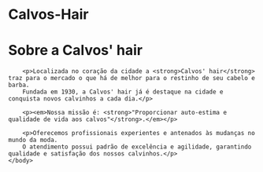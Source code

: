 # Calvos-Hair
<!DOCTYPE html>
<html lang="pt-br">
    <head>
        <meta charset="UTF-8">
        <title>Calvos' hair</title>
    </head>
    <body>
        <h1>Sobre a Calvos' hair</h1>

        <p>Localizada no coração da cidade a <strong>Calvos' hair</strong> traz para o mercado o que há de melhor para o restinho de seu cabelo e barba. 
        Fundada em 1930, a Calvos' hair já é destaque na cidade e conquista novos calvinhos a cada dia.</p>

        <p><em>Nossa missão é: <strong>"Proporcionar auto-estima e qualidade de vida aos calvos"</strong>.</em></p>

        <p>Oferecemos profissionais experientes e antenados às mudanças no mundo da moda. 
        O atendimento possui padrão de excelência e agilidade, garantindo qualidade e satisfação dos nossos calvinhos.</p>
    </body>
</html>

